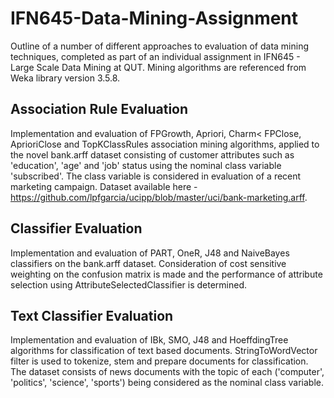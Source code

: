 # IFN645-Data-Mining-Assignment
Outline of a number of different approaches to evaluation of data mining techniques, completed as part of an individual assignment in IFN645 - Large Scale Data Mining at QUT. Mining algorithms are referenced from Weka library version 3.5.8.

## Association Rule Evaluation
Implementation and evaluation of FPGrowth, Apriori, Charm< FPClose, AprioriClose and TopKClassRules association mining algorithms, applied to the novel bank.arff dataset consisting of customer attributes such as 'education', 'age' and 'job' status using the nominal class variable 'subscribed'. The class variable is considered in evaluation of a recent marketing campaign. Dataset available here - https://github.com/lpfgarcia/ucipp/blob/master/uci/bank-marketing.arff.

## Classifier Evaluation
Implementation and evaluation of PART, OneR, J48 and NaiveBayes classifiers on the bank.arff dataset. Consideration of cost sensitive weighting on the confusion matrix is made and the performance of attribute selection using AttributeSelectedClassifier is determined.

## Text Classifier Evaluation
Implementation and evaluation of IBk, SMO, J48 and HoeffdingTree algorithms for classification of text based documents. StringToWordVector filter is used to tokenize, stem and prepare documents for classification. The dataset consists of news documents with the topic of each ('computer', 'politics', 'science', 'sports') being considered as the nominal class variable.  
